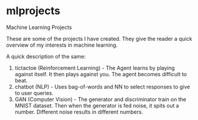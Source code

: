 # mlprojects
Machine Learning Projects

These are some of the projects I have created. They give the reader a quick overview of my interests in machine learning. 

A quick description of the same:

1) tictactoe (Reinforcement Learning) - The Agent learns by playing against itself. It then plays against you. The agent becomes difficult to beat.
2) chatbot (NLP) - Uses bag-of-words and NN to select responses to give to user queries.
3) GAN (Computer Vision) - The generator and discriminator train on the MNIST dataset. Then when the generator is fed noise, it spits out a number. Different noise results in different numbers.
